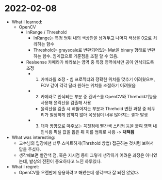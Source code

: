 # 2022-02-08

- What I learned: 
  - OpenCV
    - InRange / Threshold
      - InRange는 특정 범위 내의 색상만을 남겨두고 나머지 색상을 0으로 처리하는 함수
      - Threshold는 grayscale로 변환되어있는 Mat을 binary 형태로 변환하는 함수. 임계값으로 기준점을 조절 할 수 있음.
    - Realsense 카메라가 바라보는 영역 중 특정 영역에서만 공이 인식되도록 조정
      - 1. 카메라를 조정 - 빔 프로젝터와 정확한 위치를 맞추기 어려웠으며, FOV 값이 각각 달라 원하는 위치를 조절하기 어려웠음
      - 2. 카메라로 인식되는 부분 중 캔버스를 OpenCV와 Threhold기능을 사용해 윤곽선을 검출해 사용
        - 윤곽선을 검출 시 삐뚤어지는 부분과 Threhold 변환 과정 중 테두리가 일정하게 잡히지 않아 꼭짓점이 너무 많아지는 결과 발생
      - 3. 대각 방향으로 마주보는 꼭짓점에 빨간색 스티커 등을 붙여 영역 내 인식용 픽셀 값을 뽑은 뒤 이를 범위로 사용 -> **채택됨**
- What was interesting: 
  - 교수님의 입장에선 너무 스마트하게(Thrshold 방법) 접근하는 것처럼 보여서 답을 주셨다.
  - 생각해보면 빨간색 점, 혹은 지시점 등이 그렇게 생각하기 어려운 과정은 아니였는데, 발상의 전환이 중요하다고 느낀 하루였다.
- What I regret: 
  - OpenCV를 오랜만에 응용하려고 해봤는데 생각보다 잘 되진 않았다.